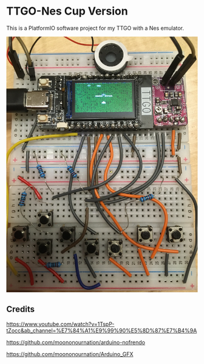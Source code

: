 # TTGO-Nes Cup Version
This is a PlatformIO software project for my TTGO with a Nes emulator.

![alt text](https://github.com/aaaasmile/TTGO-Nes-Cup/blob/master/doc/IMG_0660.JPG?raw=true)

## Credits
https://www.youtube.com/watch?v=1TspP-tZocc&ab_channel=%E7%84%A1%E9%99%90%E5%8D%87%E7%B4%9A

https://github.com/moononournation/arduino-nofrendo

https://github.com/moononournation/Arduino_GFX